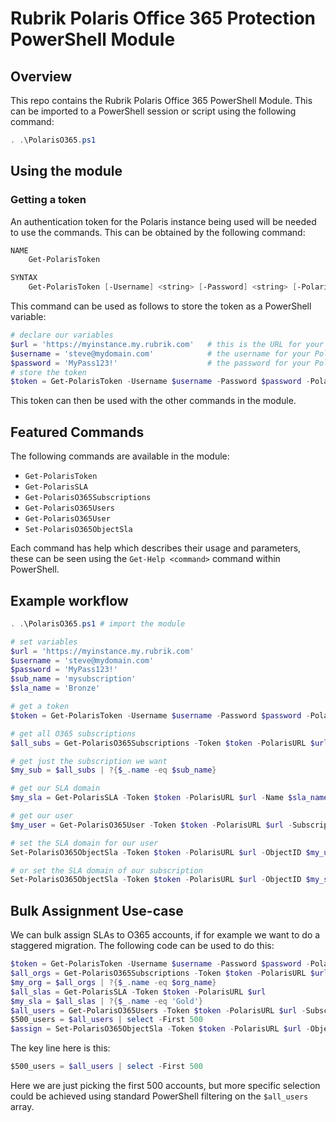 # Rubrik Polaris Office 365 Protection PowerShell Module

## Overview

This repo contains the Rubrik Polaris Office 365 PowerShell Module. This can be imported to a PowerShell session or script using the following command:

```powershell
. .\PolarisO365.ps1
```

## Using the module

### Getting a token

An authentication token for the Polaris instance being used will be needed to use the commands. This can be obtained by the following command:

```powershell
NAME
    Get-PolarisToken

SYNTAX
    Get-PolarisToken [-Username] <string> [-Password] <string> [-PolarisURL] <string>  [<CommonParameters>]
```

This command can be used as follows to store the token as a PowerShell variable:

```powershell
# declare our variables
$url = 'https://myinstance.my.rubrik.com'   # this is the URL for your Polaris instance
$username = 'steve@mydomain.com'            # the username for your Polaris instance
$password = 'MyPass123!'                    # the password for your Polaris instance
# store the token
$token = Get-PolarisToken -Username $username -Password $password -PolarisURL $url
```

This token can then be used with the other commands in the module.

## Featured Commands

The following commands are available in the module:

* `Get-PolarisToken`
* `Get-PolarisSLA`
* `Get-PolarisO365Subscriptions`
* `Get-PolarisO365Users`
* `Get-PolarisO365User`
* `Set-PolarisO365ObjectSla`

Each command has help which describes their usage and parameters, these can be seen using the `Get-Help <command>` command within PowerShell.

## Example workflow

```powershell
. .\PolarisO365.ps1 # import the module

# set variables
$url = 'https://myinstance.my.rubrik.com'
$username = 'steve@mydomain.com'
$password = 'MyPass123!'
$sub_name = 'mysubscription'
$sla_name = 'Bronze'

# get a token
$token = Get-PolarisToken -Username $username -Password $password -PolarisURL $url

# get all O365 subscriptions
$all_subs = Get-PolarisO365Subscriptions -Token $token -PolarisURL $url

# get just the subscription we want
$my_sub = $all_subs | ?{$_.name -eq $sub_name}

# get our SLA domain
$my_sla = Get-PolarisSLA -Token $token -PolarisURL $url -Name $sla_name

# get our user
$my_user = Get-PolarisO365User -Token $token -PolarisURL $url -SubscriptionId $my_sub.id -SearchString 'arif'

# set the SLA domain for our user
Set-PolarisO365ObjectSla -Token $token -PolarisURL $url -ObjectID $my_user.id -SLAID $my_sla.id

# or set the SLA domain of our subscription
Set-PolarisO365ObjectSla -Token $token -PolarisURL $url -ObjectID $my_sub.id -SLAID $my_sla.id
```

## Bulk Assignment Use-case

We can bulk assign SLAs to O365 accounts, if for example we want to do a staggered migration. The following code can be used to do this:

```powershell
$token = Get-PolarisToken -Username $username -Password $password -PolarisURL $url
$all_orgs = Get-PolarisO365Subscriptions -Token $token -PolarisURL $url
$my_org = $all_orgs | ?{$_.name -eq $org_name}
$all_slas = Get-PolarisSLA -Token $token -PolarisURL $url
$my_sla = $all_slas | ?{$_.name -eq 'Gold'}
$all_users = Get-PolarisO365Users -Token $token -PolarisURL $url -SubscriptionId $my_org.id
$500_users = $all_users | select -First 500
$assign = Set-PolarisO365ObjectSla -Token $token -PolarisURL $url -ObjectID $500_users.id -SlaID $my_sla.id
```

The key line here is this:

```powershell
$500_users = $all_users | select -First 500
```

Here we are just picking the first 500 accounts, but more specific selection could be achieved using standard PowerShell filtering on the `$all_users` array.